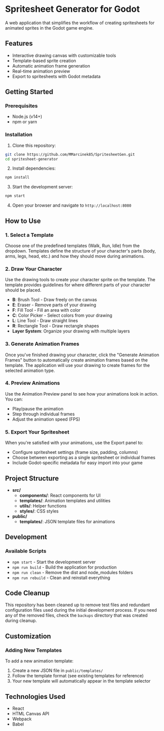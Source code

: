 # Spritesheet Generator for Godot

A web application that simplifies the workflow of creating spritesheets for animated sprites in the Godot game engine.

## Features

- Interactive drawing canvas with customizable tools
- Template-based sprite creation
- Automatic animation frame generation
- Real-time animation preview
- Export to spritesheets with Godot metadata

## Getting Started

### Prerequisites

- Node.js (v14+)
- npm or yarn

### Installation

1. Clone this repository:
```bash
git clone https://github.com/MMarcinek85/SpritesheetGen.git
cd spritesheet-generator
```

2. Install dependencies:
```bash
npm install
```

3. Start the development server:
```bash
npm start
```

4. Open your browser and navigate to `http://localhost:8080`

## How to Use

### 1. Select a Template

Choose one of the predefined templates (Walk, Run, Idle) from the dropdown. Templates define the structure of your character's parts (body, arms, legs, head, etc.) and how they should move during animations.

### 2. Draw Your Character

Use the drawing tools to create your character sprite on the template. The template provides guidelines for where different parts of your character should be placed.

- **B**: Brush Tool - Draw freely on the canvas
- **E**: Eraser - Remove parts of your drawing
- **F**: Fill Tool - Fill an area with color
- **C**: Color Picker - Select colors from your drawing
- **L**: Line Tool - Draw straight lines
- **R**: Rectangle Tool - Draw rectangle shapes
- **Layer System**: Organize your drawing with multiple layers

### 3. Generate Animation Frames

Once you've finished drawing your character, click the "Generate Animation Frames" button to automatically create animation frames based on the template. The application will use your drawing to create frames for the selected animation type.

### 4. Preview Animations

Use the Animation Preview panel to see how your animations look in action. You can:
- Play/pause the animation
- Step through individual frames
- Adjust the animation speed (FPS)

### 5. Export Your Spritesheet

When you're satisfied with your animations, use the Export panel to:
- Configure spritesheet settings (frame size, padding, columns)
- Choose between exporting as a single spritesheet or individual frames
- Include Godot-specific metadata for easy import into your game

## Project Structure

- **src/**
  - **components/**: React components for UI
  - **templates/**: Animation templates and utilities
  - **utils/**: Helper functions
  - **styles/**: CSS styles
- **public/**
  - **templates/**: JSON template files for animations

## Development

### Available Scripts

- `npm start` - Start the development server
- `npm run build` - Build the application for production
- `npm run clean` - Remove the dist and node_modules folders
- `npm run rebuild` - Clean and reinstall everything

## Code Cleanup

This repository has been cleaned up to remove test files and redundant configuration files used during the initial development process. If you need any of the removed files, check the `backups` directory that was created during cleanup.

## Customization

### Adding New Templates

To add a new animation template:

1. Create a new JSON file in `public/templates/`
2. Follow the template format (see existing templates for reference)
3. Your new template will automatically appear in the template selector

## Technologies Used

- React
- HTML Canvas API
- Webpack
- Babel